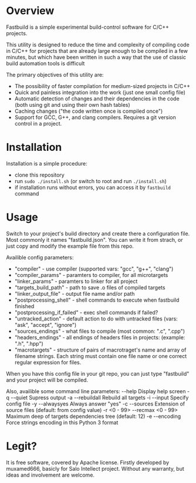 # Overview
Fastbuild is a simple experimental build-control software for C/C++ projects. 

This utility is designed to reduce the time and complexity of compiling code in C/C++ for projects that are already large enough to be compiled in a few minutes, but which have been written in such a way that the use of classic build automation tools is difficult

The primary objectives of this utility are:
* The possibility of faster compilation for medium-sized projects in C/C++
* Quick and painless integration into the work (just one small config file)
* Automatic detection of changes and their dependencies in the code (both using git and using their own hash tables)
* Caching changes ("the code written once is compiled once")
* Support for GCC, G++, and clang compilers. Requires a git version control in a project. 

# Installation
Installation is a simple procedure:
* clone this repository 
* run `sudo ./install.sh` (or switch to root and run `./install.sh`)
* if installation runs without errors, you can access it by `fastbuild` command

# Usage
Switch to your project's build directory and create there a configuration file. Most commonly it names "fastbuild.json". 
You can write it from strach, or just copy and modify the example file from this repo.

Availible config parameters:  

* "compiler" - use compiler (supported vars: "gcc", "g++", "clang")
* "compiler_params" - paramters to compiler, for all microtargets
* "linker_params" - paramters to linker for all project
* "targets_build_path" - path to save .o files of compiled targets
* "linker_output_file" - output file name and/or path
* "postprocessing_shell" - shell commands to execute when fastbuild finished
* "postprocessing_if_failed" - exec shell commands if failed?
* "untracked_action" - default action to do with untracked files (vars: "ask", "accept", "ignore")
* "sources_endings" - what files to compile (most common: ".c", ".cpp")
* "headers_endings" - all endings of headers files in projects: (example: ".h", ".hpp")
* "macrotargets" - structure of pairs of macrotraget's name and array of filename strings. Each string must contain one file name or one correct regular expression for files.

When you have this config file in your git repo, you can just type "fastbuild" and your project will be compiled.

Also, availible some command line parameters: 
    --help		Display help screen
    -q   		--quiet				Supress output
    -a   		--rebuildall		Rebuild all targets
    -i <FILE>   --input <FILE>		Specify config file
    -y			--alwaysyes			Always answer "yes" 
    -c <FORMAT> --sources <FORMAT>	Extension of source files (default: from config value)
    -r <0 - 99>	--recmax <0 - 99>	Maximum deep of targets dependencies tree (default: 12)
    -e <ENCODE> --encoding <ENCODE> Force strings encoding in this Python 3 format

# Legit?
It is free software, covered by Apache license. 
Firstly developed by muxamed666, basicly for Salo Intellect project. 
Without any warranty, but ideas and involvement are welcome.